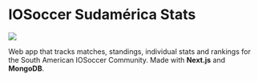 # IOSoccer Sudamérica Stats

![](https://iossa-stats.herokuapp.com/logo-iossa.png)

Web app that tracks matches, standings, individual stats and rankings for the South American IOSoccer Community. Made with **Next.js** and **MongoDB**.
